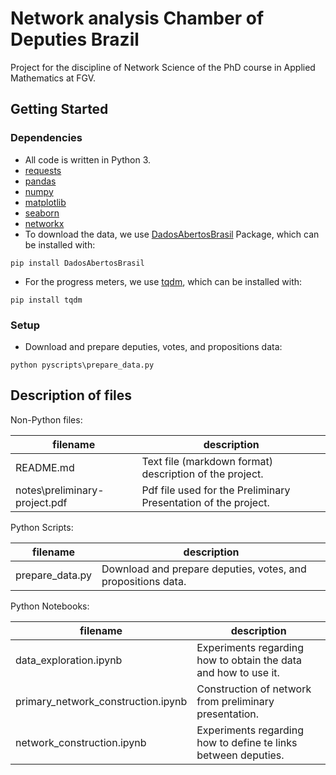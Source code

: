 # Network analysis Chamber of Deputies Brazil 

Project for the discipline of Network Science of the PhD course in Applied Mathematics at FGV.

## Getting Started

### Dependencies

- All code is written in Python 3.
- [requests](https://docs.python-requests.org/en/master/)
- [pandas](https://pandas.pydata.org)
- [numpy](https://numpy.org/install/)
- [matplotlib](https://matplotlib.org/stable/users/installing.html)
- [seaborn](https://seaborn.pydata.org/installing.html)
- [networkx](https://networkx.org/documentation/stable/install.html)
- To download the data, we use [DadosAbertosBrasil](https://www.gustavofurtado.com/DadosAbertosBrasil/index.html) Package, which can be installed with:
```
pip install DadosAbertosBrasil
```
- For the progress meters, we use [tqdm](https://github.com/tqdm/tqdm), which can be installed with:
```
pip install tqdm
```

### Setup

* Download and prepare deputies, votes, and propositions data:
```
python pyscripts\prepare_data.py
```

## Description of files

Non-Python files:

filename                          |  description
----------------------------------|------------------------------------------------------------------------------------
README.md                         |  Text file (markdown format) description of the project.
notes\preliminary-project.pdf     |  Pdf file used for the Preliminary Presentation of the project.

Python Scripts:

filename                          |  description
----------------------------------|------------------------------------------------------------------------------------
prepare_data.py                   |  Download and prepare deputies, votes, and propositions data.


Python Notebooks:

filename                           |  description
-----------------------------------|------------------------------------------------------------------------------------
data_exploration.ipynb             |  Experiments regarding how to obtain the data and how to use it.
primary_network_construction.ipynb |  Construction of network from preliminary presentation.
network_construction.ipynb         |  Experiments regarding how to define te links between deputies.